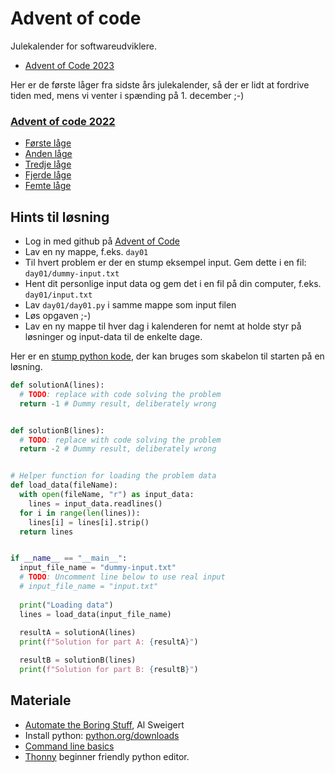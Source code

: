 # Advent of code

Julekalender for softwareudviklere.

- [Advent of Code 2023](https://adventofcode.com/2023)

Her er de første låger fra sidste års julekalender, så der er lidt at fordrive tiden med, mens vi venter i spænding på 1. december ;-)

### [Advent of code 2022](https://adventofcode.com/2022)

- [Første låge](https://adventofcode.com/2022/day/1)
- [Anden låge](https://adventofcode.com/2022/day/2)
- [Tredje låge](https://adventofcode.com/2022/day/3)
- [Fjerde låge](https://adventofcode.com/2022/day/4)
- [Femte låge](https://adventofcode.com/2022/day/5)

## Hints til løsning
- Log in med github på [Advent of Code](https://adventofcode.com/)
- Lav en ny mappe, f.eks. `day01`
- Til hvert problem er der en stump eksempel input. Gem dette i en fil: `day01/dummy-input.txt`
- Hent dit personlige input data og gem det i en fil på din computer, f.eks. `day01/input.txt`
- Lav `day01/day01.py` i samme mappe som input filen
- Løs opgaven ;-)
- Lav en ny mappe til hver dag i kalenderen for nemt at holde styr på løsninger og input-data til de enkelte dage.

Her er en [stump python kode](template/dayXX.py), der kan bruges som skabelon til starten på en løsning.

```python
def solutionA(lines):
  # TODO: replace with code solving the problem
  return -1 # Dummy result, deliberately wrong


def solutionB(lines):
  # TODO: replace with code solving the problem
  return -2 # Dummy result, deliberately wrong


# Helper function for loading the problem data
def load_data(fileName):
  with open(fileName, "r") as input_data:
    lines = input_data.readlines()
  for i in range(len(lines)):
    lines[i] = lines[i].strip()
  return lines


if __name__ == "__main__":
  input_file_name = "dummy-input.txt"
  # TODO: Uncomment line below to use real input
  # input_file_name = "input.txt" 
  
  print("Loading data")
  lines = load_data(input_file_name)
  
  resultA = solutionA(lines)
  print(f"Solution for part A: {resultA}")

  resultB = solutionB(lines)
  print(f"Solution for part B: {resultB}")

```

## Materiale

- [Automate the Boring Stuff](https://automatetheboringstuff.com/#toc), Al Sweigert
- Install python: [python.org/downloads](https://www.python.org/downloads/)
- [Command line basics](https://getsrevel.github.io/tools/command-line/)
- [Thonny](https://thonny.org/) beginner friendly python editor.